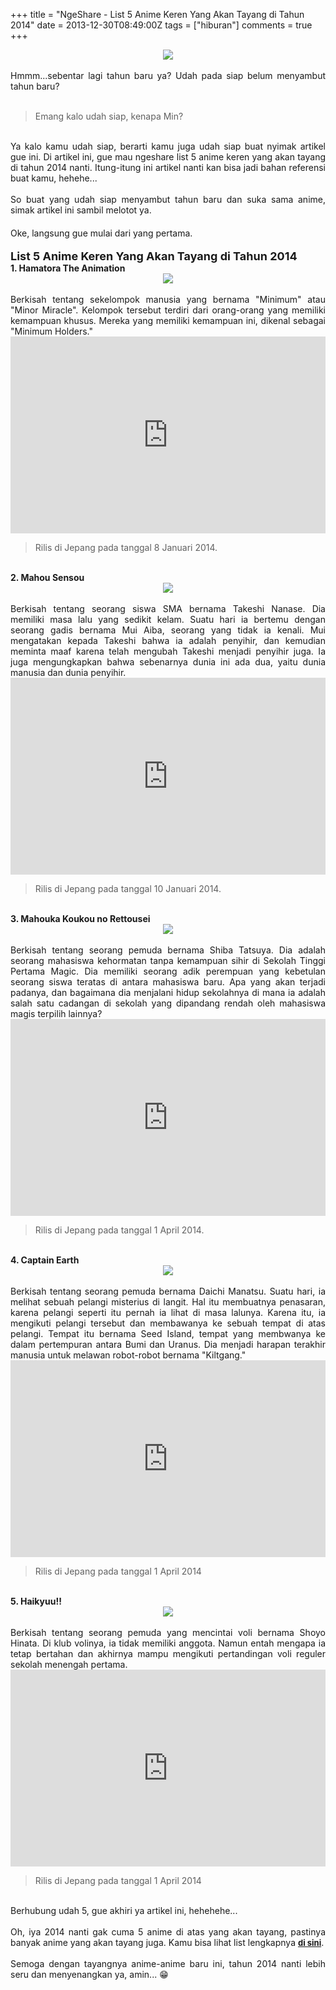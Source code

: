 +++
title = "NgeShare - List 5 Anime Keren Yang Akan Tayang di Tahun 2014"
date = 2013-12-30T08:49:00Z
tags = ["hiburan"]
comments = true
+++

<center><img border="0" data-original-height="856" data-original-width="1600" src="https://1.bp.blogspot.com/-0nGlSMD-2eg/W-oXBMXjUSI/AAAAAAAASH4/vuLYdX3fEncXJ9xLM9DOJfuMUGqkMQnowCLcBGAs/s1600/anime.jpg" /></center><br />
<div style="text-align: justify;">Hmmm...sebentar lagi tahun baru ya? Udah pada siap belum menyambut tahun baru?<br /><a name='more'></a><br /><blockquote class="tr_bq">Emang kalo udah siap, kenapa Min?</blockquote><br />
Ya kalo kamu udah siap, berarti kamu juga udah siap buat nyimak artikel gue ini. Di artikel ini, gue mau ngeshare list 5 anime keren yang akan tayang di tahun 2014 nanti. Itung-itung ini artikel nanti kan bisa jadi bahan referensi buat kamu, hehehe...<br /><br />So buat yang udah siap menyambut tahun baru dan suka sama anime, simak artikel ini sambil melotot ya.<br /><br />Oke, langsung gue mulai dari yang pertama.<span style="font-size: large;"><b>&nbsp;</b></span><br /><br /><span style="font-size: large;"><b>List 5 Anime Keren Yang Akan Tayang di Tahun 2014</b></span><br />
<b>1. Hamatora The Animation</b><br />
<center><img border="0" src="https://3.bp.blogspot.com/-uXpWgLwYc8A/UsCqtv83MEI/AAAAAAAAD0g/eVtDpliLNvE/s1600/833197263_orig.jpg" /></center><br />
Berkisah  tentang sekelompok manusia yang bernama "Minimum" atau "Minor Miracle".  Kelompok tersebut terdiri dari orang-orang yang memiliki kemampuan  khusus. Mereka yang memiliki kemampuan ini, dikenal sebagai "Minimum Holders."<br />
<iframe allow="accelerometer; autoplay; encrypted-media; gyroscope; picture-in-picture" allowfullscreen="" frameborder="0" height="315" src="https://www.youtube.com/embed/Slnzv-4_oVI" width="100%"></iframe><br />
<blockquote class="tr_bq">Rilis di Jepang pada tanggal 8 Januari 2014.</blockquote><br />
<b>2. Mahou Sensou</b><br />
<center><img border="0" src="https://4.bp.blogspot.com/-P9HZIkpfLNU/UsCsUMEfhRI/AAAAAAAAD0s/8c3zI0FAU7U/s1600/mahousensou-illustration.jpg" /></center><br />
Berkisah tentang seorang siswa SMA bernama Takeshi Nanase. Dia memiliki  masa lalu yang sedikit kelam. Suatu hari ia bertemu dengan seorang gadis  bernama Mui Aiba, seorang yang tidak ia kenali. Mui mengatakan kepada  Takeshi bahwa ia adalah penyihir, dan kemudian meminta maaf karena telah  mengubah Takeshi menjadi penyihir juga. Ia juga mengungkapkan bahwa  sebenarnya dunia ini ada dua, yaitu dunia manusia dan dunia penyihir.<br />
<iframe allow="accelerometer; autoplay; encrypted-media; gyroscope; picture-in-picture" allowfullscreen="" frameborder="0" height="315" src="https://www.youtube.com/embed/-odjoffvbWg" width="100%"></iframe><br />
<blockquote class="tr_bq">Rilis di Jepang pada tanggal 10 Januari 2014.</blockquote><br />
<b>3. Mahouka Koukou no Rettousei</b><br />
<center><img border="0" src="https://2.bp.blogspot.com/-LRIeJDXKrmU/UsCtgmaCHcI/AAAAAAAAD00/bboeuHsLvHc/s1600/81454.jpg" /></center><br />
Berkisah tentang seorang pemuda bernama Shiba Tatsuya. Dia adalah  seorang mahasiswa kehormatan tanpa kemampuan sihir di Sekolah Tinggi  Pertama Magic. Dia memiliki seorang adik perempuan yang kebetulan  seorang siswa teratas di antara mahasiswa baru. Apa yang akan terjadi  padanya, dan bagaimana dia menjalani hidup sekolahnya di mana ia adalah  salah satu cadangan di sekolah yang dipandang rendah oleh mahasiswa  magis terpilih lainnya?<br />
<iframe allow="accelerometer; autoplay; encrypted-media; gyroscope; picture-in-picture" allowfullscreen="" frameborder="0" height="315" src="https://www.youtube.com/embed/U-gkwdGooDU" width="100%"></iframe><br />
<blockquote class="tr_bq">Rilis di Jepang pada tanggal 1 April 2014.</blockquote><br />
<b>4. Captain Earth</b><br />
<center><img border="0" src="https://3.bp.blogspot.com/-4HPvBdPIrjA/UsCt8R7T-EI/AAAAAAAAD08/9YTL0Hwexhk/s1600/captainearth.jpg" /></center><br />
Berkisah tentang seorang pemuda bernama Daichi Manatsu. Suatu hari, ia melihat sebuah pelangi misterius di langit. Hal itu membuatnya penasaran, karena pelangi seperti itu pernah ia lihat di masa lalunya. Karena itu, ia mengikuti pelangi tersebut dan membawanya ke sebuah tempat di atas pelangi. Tempat itu bernama Seed Island, tempat yang membwanya ke dalam pertempuran antara Bumi dan Uranus. Dia menjadi harapan terakhir manusia untuk melawan robot-robot bernama "Kiltgang."<br />
<iframe allow="accelerometer; autoplay; encrypted-media; gyroscope; picture-in-picture" allowfullscreen="" frameborder="0" height="315" src="https://www.youtube.com/embed/t4pMqBnBtCs" width="100%"></iframe><br />
<blockquote class="tr_bq">Rilis di Jepang pada tanggal 1 April 2014</blockquote><br />
<b>5. Haikyuu!!</b><br />
<center><img border="0" src="https://2.bp.blogspot.com/-mRJRW1-n1po/UsCuTCKZQeI/AAAAAAAAD1E/ZczS6Ju_gt4/s1600/Haikyuu.jpg" /></center><br />
Berkisah tentang seorang pemuda yang mencintai voli bernama&nbsp;Shoyo Hinata. Di klub volinya, ia tidak memiliki anggota. Namun entah mengapa ia tetap bertahan dan akhirnya mampu mengikuti pertandingan voli reguler sekolah menengah pertama.<br />
<iframe allow="accelerometer; autoplay; encrypted-media; gyroscope; picture-in-picture" allowfullscreen="" frameborder="0" height="315" src="https://www.youtube.com/embed/JOGp2c7-cKc" width="100%"></iframe><br />
<blockquote class="tr_bq">Rilis di Jepang pada tanggal 1 April 2014&nbsp;</blockquote><br />
Berhubung udah 5, gue akhiri ya artikel ini, hehehehe...<br /><br />
Oh, iya 2014 nanti gak cuma 5 anime di atas yang akan tayang, pastinya banyak anime yang akan tayang juga. Kamu bisa lihat list lengkapnya <span style="font-size: small;"><b><a href="http://animecharts.bateszi.me/2014/winter">di sini</a></b></span>.<br /><br />
Semoga dengan tayangnya anime-anime baru ini, tahun 2014 nanti lebih seru dan menyenangkan ya, amin... 😁</div>
